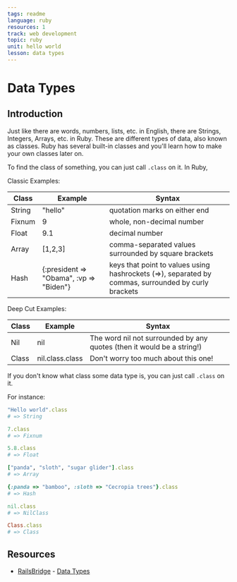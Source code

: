 ```yaml
---
tags: readme
language: ruby
resources: 1
track: web development
topic: ruby
unit: hello world
lesson: data types
---
```


# Data Types

## Introduction

Just like there are words, numbers, lists, etc. in English, there are Strings, Integers, Arrays, etc. in Ruby. These are different types of data, also known as classes. Ruby has several built-in classes and you'll learn how to make your own classes later on.

To find the class of something, you can just call `.class` on it. In Ruby,

Classic Examples:

| Class | Example | Syntax |
|-------|---------|--------|
| String | "hello" | quotation marks on either end |
| Fixnum | 9 | whole, non-decimal number |
| Float | 9.1 | decimal number |
| Array | [1,2,3] | comma-separated values surrounded by square brackets
| Hash  | {:president => "Obama", :vp => "Biden"} | keys that point to values using hashrockets (=>), separated by commas, surrounded by curly brackets

Deep Cut Examples:

| Class | Example | Syntax |
|-------|---------|--------|
| Nil | nil | The word nil not surrounded by any quotes (then it would be a string!)|
| Class | nil.class.class | Don't worry too much about this one!

If you don't know what class some data type is, you can just call `.class` on it. 

For instance:
```ruby
"Hello world".class
# => String

7.class
# => Fixnum

5.8.class
# => Float

["panda", "sloth", "sugar glider"].class
# => Array

{:panda => "bamboo", :sloth => "Cecropia trees"}.class
# => Hash

nil.class
# => NilClass

Class.class
# => Class
```

## Resources
* [RailsBridge](http://docs.railsbridge.org) - [Data Types](http://docs.railsbridge.org/ruby/datatypes)
